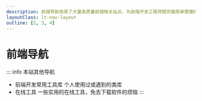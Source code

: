 ```yaml
---
description: 前端导航收录了大量高质量前端相关站点，为前端开发工程师提供最简单便捷的网址导航服务
layoutClass: lt-nav-layout
outline: [2, 3, 4]
---
```


<script setup>
import ltNav from './views/nav/index.vue'
</script>

# 前端导航

::: info 本站其他导航

[//]: # (- [前端开发常用工具库]&#40;/workflow/utils/library&#41; 个人使用过或遇到的类库)

[//]: # (- [在线工具]&#40;/efficiency/online-tools&#41; 一些实用的在线工具，免去下载软件的烦恼)

- 前端开发常用工具库 个人使用过或遇到的类库
- 在线工具 一些实用的在线工具，免去下载软件的烦恼
:::

<lt-nav></lt-nav>

